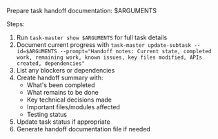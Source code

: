 Prepare task handoff documentation: $ARGUMENTS

Steps:
1. Run `task-master show $ARGUMENTS` for full task details
2. Document current progress with `task-master update-subtask --id=$ARGUMENTS --prompt="Handoff notes: Current state, completed work, remaining work, known issues, key files modified, APIs created, dependencies"`
3. List any blockers or dependencies
4. Create handoff summary with:
   - What's been completed
   - What remains to be done
   - Key technical decisions made
   - Important files/modules affected
   - Testing status
5. Update task status if appropriate
6. Generate handoff documentation file if needed